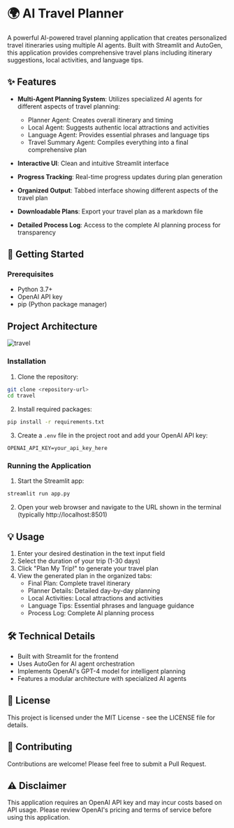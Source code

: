 # 🌍 AI Travel Planner

A powerful AI-powered travel planning application that creates personalized travel itineraries using multiple AI agents. Built with Streamlit and AutoGen, this application provides comprehensive travel plans including itinerary suggestions, local activities, and language tips.

## ✨ Features

- **Multi-Agent Planning System**: Utilizes specialized AI agents for different aspects of travel planning:
  - Planner Agent: Creates overall itinerary and timing
  - Local Agent: Suggests authentic local attractions and activities
  - Language Agent: Provides essential phrases and language tips
  - Travel Summary Agent: Compiles everything into a final comprehensive plan

- **Interactive UI**: Clean and intuitive Streamlit interface
- **Progress Tracking**: Real-time progress updates during plan generation
- **Organized Output**: Tabbed interface showing different aspects of the travel plan
- **Downloadable Plans**: Export your travel plan as a markdown file
- **Detailed Process Log**: Access to the complete AI planning process for transparency

## 🚀 Getting Started

### Prerequisites

- Python 3.7+
- OpenAI API key
- pip (Python package manager)

## Project Architecture
![travel](travel/images/Screenshot%202025-04-01%20154310.png)

### Installation

1. Clone the repository:
```bash
git clone <repository-url>
cd travel
```

2. Install required packages:
```bash
pip install -r requirements.txt
```

3. Create a `.env` file in the project root and add your OpenAI API key:
```
OPENAI_API_KEY=your_api_key_here
```

### Running the Application

1. Start the Streamlit app:
```bash
streamlit run app.py
```

2. Open your web browser and navigate to the URL shown in the terminal (typically http://localhost:8501)

## 💡 Usage

1. Enter your desired destination in the text input field
2. Select the duration of your trip (1-30 days)
3. Click "Plan My Trip!" to generate your travel plan
4. View the generated plan in the organized tabs:
   - Final Plan: Complete travel itinerary
   - Planner Details: Detailed day-by-day planning
   - Local Activities: Local attractions and activities
   - Language Tips: Essential phrases and language guidance
   - Process Log: Complete AI planning process

## 🛠️ Technical Details

- Built with Streamlit for the frontend
- Uses AutoGen for AI agent orchestration
- Implements OpenAI's GPT-4 model for intelligent planning
- Features a modular architecture with specialized AI agents

## 📝 License

This project is licensed under the MIT License - see the LICENSE file for details.

## 🤝 Contributing

Contributions are welcome! Please feel free to submit a Pull Request.

## ⚠️ Disclaimer

This application requires an OpenAI API key and may incur costs based on API usage. Please review OpenAI's pricing and terms of service before using this application. 
